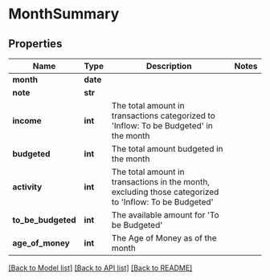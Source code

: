 # MonthSummary

## Properties
Name | Type | Description | Notes
------------ | ------------- | ------------- | -------------
**month** | **date** |  | 
**note** | **str** |  | 
**income** | **int** | The total amount in transactions categorized to &#39;Inflow: To be Budgeted&#39; in the month | 
**budgeted** | **int** | The total amount budgeted in the month | 
**activity** | **int** | The total amount in transactions in the month, excluding those categorized to &#39;Inflow: To be Budgeted&#39; | 
**to_be_budgeted** | **int** | The available amount for &#39;To be Budgeted&#39; | 
**age_of_money** | **int** | The Age of Money as of the month | 

[[Back to Model list]](../README.md#documentation-for-models) [[Back to API list]](../README.md#documentation-for-api-endpoints) [[Back to README]](../README.md)


